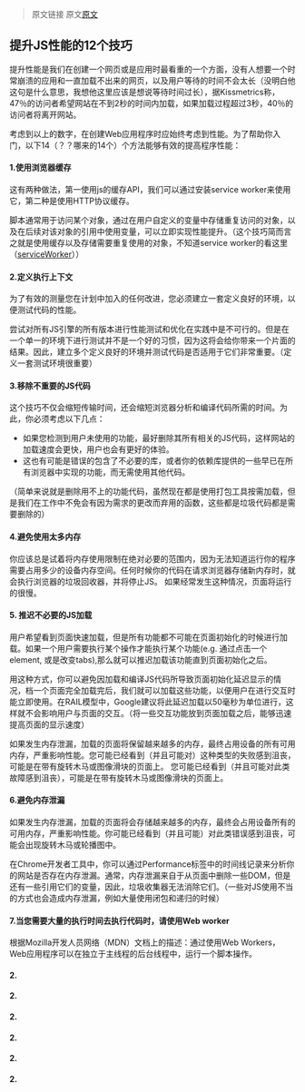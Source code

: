 >原文链接 原文[原文](https://nodesource.com/blog/improve-javascript-performance)

## 提升JS性能的12个技巧

提升性能是我们在创建一个网页或是应用时最看重的一个方面，没有人想要一个时常崩溃的应用和一直加载不出来的网页，以及用户等待的时间不会太长（没明白他这句是什么意思，我想他这里应该是想说等待时间过长），据Kissmetrics称，47％的访问者希望网站在不到2秒的时间内加载，如果加载过程超过3秒，40％的访问者将离开网站。

考虑到以上的数字，在创建Web应用程序时应始终考虑到性能。为了帮助你入门，以下14（？？哪来的14个）个方法能够有效的提高程序性能：

#### 1.使用浏览器缓存

这有两种做法，第一使用js的缓存API，我们可以通过安装service worker来使用它，第二种是使用HTTP协议缓存。

脚本通常用于访问某个对象，通过在用户自定义的变量中存储重复访问的对象，以及在后续对该对象的引用中使用变量，可以立即实现性能提升。（这个技巧简而言之就是使用缓存以及存储需要重复使用的对象，不知道service worker的看这里（[serviceWorker](https://www.jianshu.com/p/08c0fdec31b4)））

#### 2.定义执行上下文
为了有效的测量您在计划中加入的任何改进，您必须建立一套定义良好的环境，以便测试代码的性能。

尝试对所有JS引擎的所有版本进行性能测试和优化在实践中是不可行的。但是在一个单一的环境下进行测试并不是一个好的习惯，因为这将会给你带来一个片面的结果。因此，建立多个定义良好的环境并测试代码是否适用于它们非常重要。（定义一套测试环境很重要）

#### 3.移除不重要的JS代码
这个技巧不仅会缩短传输时间，还会缩短浏览器分析和编译代码所需的时间。为此，你必须考虑以下几点： 

* 如果您检测到用户未使用的功能，最好删除其所有相关的JS代码，这样网站的加载速度会更快，用户也会有更好的体验。
* 这也有可能是错误的包含了不必要的库，或者你的依赖库提供的一些早已在所有浏览器中实现的功能，而无需使用其他代码。

（简单来说就是删除用不上的功能代码，虽然现在都是使用打包工具按需加载，但是我们在工作中不免会有因为需求的更改而弃用的函数，这些都是垃圾代码都是需要删除的）
#### 4.避免使用太多内存
你应该总是试着将内存使用限制在绝对必要的范围内，因为无法知道运行你的程序需要占用多少的设备内存空间。任何时候你的代码在请求浏览器存储新内存时，就会执行浏览器的垃圾回收器，并将停止JS。 如果经常发生这种情况，页面将运行的很慢。

#### 5. 推迟不必要的JS加载
用户希望看到页面快速加载，但是所有功能都不可能在页面初始化的时候进行加载。如果一个用户需要执行某个操作才能执行某个功能(e.g. 通过点击一个element, 或是改变tabs),那么就可以推迟加载该功能直到页面初始化之后。

用这种方式，你可以避免因加载和编译JS代码所导致页面初始化延迟显示的情况，档一个页面完全加载完后，我们就可以加载这些功能，以便用户在进行交互时能立即使用。在RAIL模型中，Google建议将此延迟加载以50毫秒为单位进行，这样就不会影响用户与页面的交互。（将一些交互功能放到页面加载之后，能够迅速提高页面的显示速度）

如果发生内存泄漏，加载的页面将保留越来越多的内存，最终占用设备的所有可用内存，严重影响性能。您可能已经看到（并且可能对）这种类型的失败感到沮丧，可能是在带有旋转木马或图像滑块的页面上。
您可能已经看到（并且可能对此类故障感到沮丧），可能是在带有旋转木马或图像滑块的页面上。
#### 6.避免内存泄漏
如果发生内存泄漏，加载的页面将会存储越来越多的内存，最终会占用设备所有的可用内存，严重影响性能。你可能已经看到（并且可能）对此类错误感到沮丧，可能会出现旋转木马或轮播图中。

在Chrome开发者工具中，你可以通过Performance标签中的时间线记录来分析你的网站是否存在内存泄漏。通常，内存泄漏来自于从页面中删除一些DOM，但是还有一些引用它们的变量，因此，垃圾收集器无法消除它们。（一些对JS使用不当的方式也会造成内存泄漏，例如大量使用闭包和递归的时候）

#### 7.当您需要大量的执行时间去执行代码时，请使用Web worker
根据Mozilla开发人员网络（MDN）文档上的描述：通过使用Web Workers，Web应用程序可以在独立于主线程的后台线程中，运行一个脚本操作。


#### 2.
#### 2.
#### 2.
#### 2.
#### 2.
#### 2.